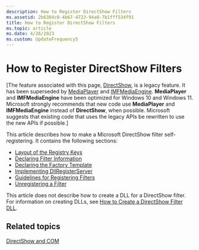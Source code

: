 ```yaml
---
description: How to Register DirectShow Filters
ms.assetid: 2b6304c0-4b67-4723-94a0-7b1fff534f91
title: How to Register DirectShow Filters
ms.topic: article
ms.date: 4/26/2023
ms.custom: UpdateFrequency5
---
```


# How to Register DirectShow Filters

\[The feature associated with this page, [DirectShow](/windows/win32/directshow/directshow), is a legacy feature. It has been superseded by [MediaPlayer](/uwp/api/Windows.Media.Playback.MediaPlayer) and [IMFMediaEngine](/windows/win32/api/mfmediaengine/nn-mfmediaengine-imfmediaengine). **MediaPlayer** and **IMFMediaEngine** have been optimized for Windows 10 and Windows 11. Microsoft strongly recommends that new code use **MediaPlayer** and **IMFMediaEngine** instead of **DirectShow**, when possible. Microsoft suggests that existing code that uses the legacy APIs be rewritten to use the new APIs if possible.\]

This article describes how to make a Microsoft DirectShow filter self-registering. It contains the following sections:

-   [Layout of the Registry Keys](layout-of-the-registry-keys.md)
-   [Declaring Filter Information](declaring-filter-information.md)
-   [Declaring the Factory Template](declaring-the-factory-template.md)
-   [Implementing DllRegisterServer](implementing-dllregisterserver.md)
-   [Guidelines for Registering Filters](guidelines-for-registering-filters.md)
-   [Unregistering a Filter](unregistering-a-filter.md)

This article does not describe how to create a DLL for a DirectShow filter. For information on creating DLLs, see [How to Create a DirectShow Filter DLL](how-to-create-a-dll.md).

## Related topics

<dl> <dt>

[DirectShow and COM](directshow-and-com.md)
</dt> </dl>

 

 



